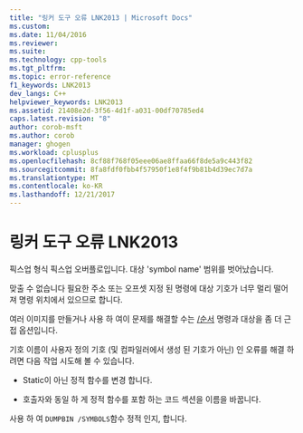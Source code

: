 ```yaml
---
title: "링커 도구 오류 LNK2013 | Microsoft Docs"
ms.custom: 
ms.date: 11/04/2016
ms.reviewer: 
ms.suite: 
ms.technology: cpp-tools
ms.tgt_pltfrm: 
ms.topic: error-reference
f1_keywords: LNK2013
dev_langs: C++
helpviewer_keywords: LNK2013
ms.assetid: 21408e2d-3f56-4d1f-a031-00df70785ed4
caps.latest.revision: "8"
author: corob-msft
ms.author: corob
manager: ghogen
ms.workload: cplusplus
ms.openlocfilehash: 8cf88f768f05eee06ae8ffaa66f8de5a9c443f82
ms.sourcegitcommit: 8fa8fdf0fbb4f57950f1e8f4f9b81b4d39ec7d7a
ms.translationtype: MT
ms.contentlocale: ko-KR
ms.lasthandoff: 12/21/2017
---
```

# <a name="linker-tools-error-lnk2013"></a>링커 도구 오류 LNK2013
픽스업 형식 픽스업 오버플로입니다. 대상 'symbol name' 범위를 벗어났습니다.  
  
 맞출 수 없습니다 필요한 주소 또는 오프셋 지정 된 명령에 대상 기호가 너무 멀리 떨어져 명령 위치에서 있으므로 합니다.  
  
 여러 이미지를 만들거나 사용 하 여이 문제를 해결할 수는 [/순서](../../build/reference/order-put-functions-in-order.md) 명령과 대상을 좀 더 근접 옵션입니다.  
  
 기호 이름이 사용자 정의 기호 (및 컴파일러에서 생성 된 기호가 아닌) 인 오류를 해결 하려면 다음 작업 시도해 볼 수 있습니다.  
  
-   Static이 아닌 정적 함수를 변경 합니다.  
  
-   호출자와 동일 하 게 정적 함수를 포함 하는 코드 섹션을 이름을 바꿉니다.  
  
 사용 하 여 `DUMPBIN /SYMBOLS`함수 정적 인지, 합니다.